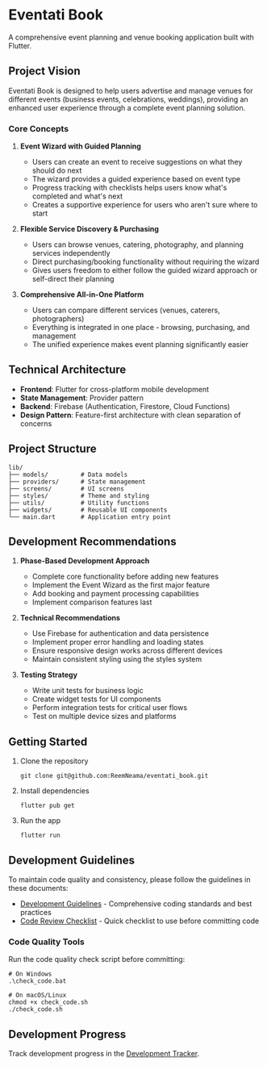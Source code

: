 # Eventati Book

A comprehensive event planning and venue booking application built with Flutter.

## Project Vision

Eventati Book is designed to help users advertise and manage venues for different events (business events, celebrations, weddings), providing an enhanced user experience through a complete event planning solution.

### Core Concepts

1. **Event Wizard with Guided Planning**
   - Users can create an event to receive suggestions on what they should do next
   - The wizard provides a guided experience based on event type
   - Progress tracking with checklists helps users know what's completed and what's next
   - Creates a supportive experience for users who aren't sure where to start

2. **Flexible Service Discovery & Purchasing**
   - Users can browse venues, catering, photography, and planning services independently
   - Direct purchasing/booking functionality without requiring the wizard
   - Gives users freedom to either follow the guided wizard approach or self-direct their planning

3. **Comprehensive All-in-One Platform**
   - Users can compare different services (venues, caterers, photographers)
   - Everything is integrated in one place - browsing, purchasing, and management
   - The unified experience makes event planning significantly easier

## Technical Architecture

- **Frontend**: Flutter for cross-platform mobile development
- **State Management**: Provider pattern
- **Backend**: Firebase (Authentication, Firestore, Cloud Functions)
- **Design Pattern**: Feature-first architecture with clean separation of concerns

## Project Structure

```
lib/
├── models/         # Data models
├── providers/      # State management
├── screens/        # UI screens
├── styles/         # Theme and styling
├── utils/          # Utility functions
├── widgets/        # Reusable UI components
└── main.dart       # Application entry point
```

## Development Recommendations

1. **Phase-Based Development Approach**
   - Complete core functionality before adding new features
   - Implement the Event Wizard as the first major feature
   - Add booking and payment processing capabilities
   - Implement comparison features last

2. **Technical Recommendations**
   - Use Firebase for authentication and data persistence
   - Implement proper error handling and loading states
   - Ensure responsive design works across different devices
   - Maintain consistent styling using the styles system

3. **Testing Strategy**
   - Write unit tests for business logic
   - Create widget tests for UI components
   - Perform integration tests for critical user flows
   - Test on multiple device sizes and platforms

## Getting Started

1. Clone the repository
   ```
   git clone git@github.com:ReemNeama/eventati_book.git
   ```

2. Install dependencies
   ```
   flutter pub get
   ```

3. Run the app
   ```
   flutter run
   ```

## Development Guidelines

To maintain code quality and consistency, please follow the guidelines in these documents:

- [Development Guidelines](DEVELOPMENT_GUIDELINES.md) - Comprehensive coding standards and best practices
- [Code Review Checklist](CODE_REVIEW_CHECKLIST.md) - Quick checklist to use before committing code

### Code Quality Tools

Run the code quality check script before committing:

```
# On Windows
.\check_code.bat

# On macOS/Linux
chmod +x check_code.sh
./check_code.sh
```

## Development Progress

Track development progress in the [Development Tracker](eventati_book_development_tracker.md).
